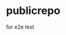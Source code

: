# publicrepo
for e2e test





































































































































































































































































































































































































































































































































































































































































































































































































































































































































































































































































































































































































































































































































































































































































































































































































































































































































































































































































































































































































































































































































































































































































































































































































































































































































































































































































































































































































































































































































































































































































































































































































































































































































































































































































































































































































































































































































































































































































































































































































































































































































































































